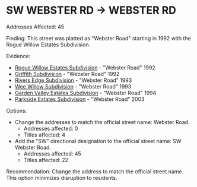 # SW WEBSTER RD -> WEBSTER RD

Addresses Affected: 45

Finding: This street was platted as "Webster Road" starting in 1992 with the Rogue Willow Estates Subdivision.

Evidence:

- [Rogue Willow Estates Subdivision](https://www.grantspassoregon.gov/DocumentCenter/View/31733/ROGUE-WILLOW-ESTATES-SUBDIVISION?bidId=) - "Webster Road" 1992
- [Griffith Subdivision](https://www.grantspassoregon.gov/DocumentCenter/View/31669/GRIFFITH-SUBDIVISION?bidId=) - "Webster Road" 1992
- [Rivers Edge Subdivision](https://www.grantspassoregon.gov/DocumentCenter/View/31891/RIVERS-EDGE-SUBDIVISION?bidId=) - "Webster Road" 1993
- [Wee Willow Subdivision](https://www.grantspassoregon.gov/DocumentCenter/View/31643/WEE-WILLOW-SUBDIVISION?bidId=) - "Webster Road" 1993
- [Garden Valley Estates Subdivision](https://www.grantspassoregon.gov/DocumentCenter/View/31716/GARDEN-VALLEY-ESTATES-SUBDIVISION?bidId=) - "Webster Road" 1994
- [Parkside Estates Subdivision](https://www.grantspassoregon.gov/DocumentCenter/View/31666/PARKSIDE-ESTATES-SUBDIVISION?bidId=) - "Webster Road" 2003

Options:

- Change the addresses to match the official street name: Webster Road.
  - Addresses affected: 0
  - Titles affected: 4
- Add the "SW" directional designation to the official street name: SW Webster Road.
  - Addresses affected: 45
  - Titles affected: 22

Recommendation: Change the address to match the official street name. This option minimizes disruption to residents.
